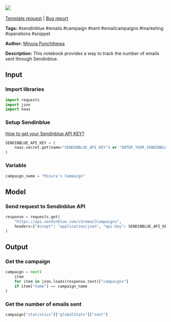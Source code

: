 <a href="https://app.naas.ai/user-redirect/naas/downloader?url=https://raw.githubusercontent.com/jupyter-naas/awesome-notebooks/master/Sendinblue/Sendinblue_Get_no_of_emails_sent.ipynb" target="_parent"><img src="https://naasai-public.s3.eu-west-3.amazonaws.com/open_in_naas.svg"/></a><br><br><a href="https://github.com/jupyter-naas/awesome-notebooks/issues/new?assignees=&labels=&template=template-request.md&title=Tool+-+Action+of+the+notebook+">Template request</a> | <a href="https://github.com/jupyter-naas/awesome-notebooks/issues/new?assignees=&labels=bug&template=bug_report.md&title=Sendinblue+-+Get+no+of+emails+sent:+Error+short+description">Bug report</a>

**Tags:** #sendinblue #emails #campaign #sent #emailcampaigns #marketing #operations #snippet

**Author:** [Minura Punchihewa](https://www.linkedin.com/in/minurapunchihewa/)

**Description:** This notebook provides a way to track the number of emails sent through Sendinblue.

## Input

### Import libraries


```python
import requests
import json
import naas
```

### Setup Sendinblue
[How to get your Sendinblue API KEY?](https://developers.sendinblue.com/docs#:~:text=Generate%20your%20API%20key%20to,key%20%60api%2Dkey%60.)


```python
SENDINBLUE_API_KEY = (
    naas.secret.get(name="SENDINBLUE_API_KEY") or "ENTER_YOUR_SENDINBLUE_API_KEY"
)
```

### Variable


```python
campaign_name = "Minura's Campaign"
```

## Model

### Send request to Sendinblue API


```python
response = requests.get(
    "https://api.sendinblue.com/v3/emailCampaigns",
    headers={"Accept": "application/json", "api-key": SENDINBLUE_API_KEY},
)
```

## Output

### Get the campaign


```python
campaign = next(
    item
    for item in json.loads(response.text)["campaigns"]
    if item["name"] == campaign_name
)
```

### Get the number of emails sent


```python
campaign["statistics"]["globalStats"]["sent"]
```
